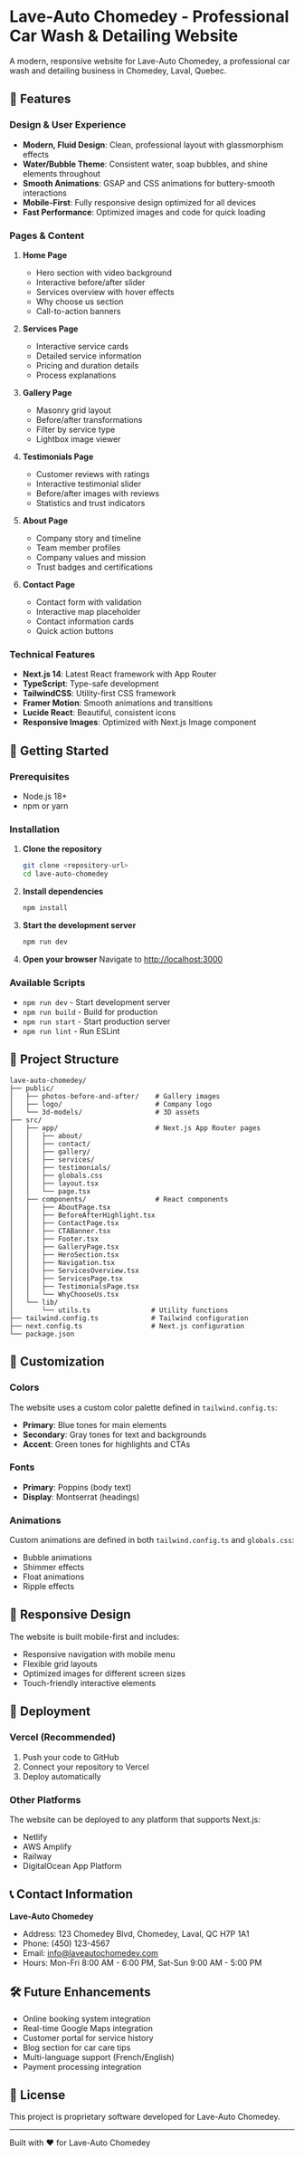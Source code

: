 # Lave-Auto Chomedey - Professional Car Wash & Detailing Website

A modern, responsive website for Lave-Auto Chomedey, a professional car wash and detailing business in Chomedey, Laval, Quebec.

## 🌟 Features

### Design & User Experience
- **Modern, Fluid Design**: Clean, professional layout with glassmorphism effects
- **Water/Bubble Theme**: Consistent water, soap bubbles, and shine elements throughout
- **Smooth Animations**: GSAP and CSS animations for buttery-smooth interactions
- **Mobile-First**: Fully responsive design optimized for all devices
- **Fast Performance**: Optimized images and code for quick loading

### Pages & Content
1. **Home Page**
   - Hero section with video background
   - Interactive before/after slider
   - Services overview with hover effects
   - Why choose us section
   - Call-to-action banners

2. **Services Page**
   - Interactive service cards
   - Detailed service information
   - Pricing and duration details
   - Process explanations

3. **Gallery Page**
   - Masonry grid layout
   - Before/after transformations
   - Filter by service type
   - Lightbox image viewer

4. **Testimonials Page**
   - Customer reviews with ratings
   - Interactive testimonial slider
   - Before/after images with reviews
   - Statistics and trust indicators

5. **About Page**
   - Company story and timeline
   - Team member profiles
   - Company values and mission
   - Trust badges and certifications

6. **Contact Page**
   - Contact form with validation
   - Interactive map placeholder
   - Contact information cards
   - Quick action buttons

### Technical Features
- **Next.js 14**: Latest React framework with App Router
- **TypeScript**: Type-safe development
- **TailwindCSS**: Utility-first CSS framework
- **Framer Motion**: Smooth animations and transitions
- **Lucide React**: Beautiful, consistent icons
- **Responsive Images**: Optimized with Next.js Image component

## 🚀 Getting Started

### Prerequisites
- Node.js 18+ 
- npm or yarn

### Installation

1. **Clone the repository**
   ```bash
   git clone <repository-url>
   cd lave-auto-chomedey
   ```

2. **Install dependencies**
   ```bash
   npm install
   ```

3. **Start the development server**
   ```bash
   npm run dev
   ```

4. **Open your browser**
   Navigate to [http://localhost:3000](http://localhost:3000)

### Available Scripts

- `npm run dev` - Start development server
- `npm run build` - Build for production
- `npm run start` - Start production server
- `npm run lint` - Run ESLint

## 📁 Project Structure

```
lave-auto-chomedey/
├── public/
│   ├── photos-before-and-after/    # Gallery images
│   ├── logo/                       # Company logo
│   └── 3d-models/                  # 3D assets
├── src/
│   ├── app/                        # Next.js App Router pages
│   │   ├── about/
│   │   ├── contact/
│   │   ├── gallery/
│   │   ├── services/
│   │   ├── testimonials/
│   │   ├── globals.css
│   │   ├── layout.tsx
│   │   └── page.tsx
│   ├── components/                 # React components
│   │   ├── AboutPage.tsx
│   │   ├── BeforeAfterHighlight.tsx
│   │   ├── ContactPage.tsx
│   │   ├── CTABanner.tsx
│   │   ├── Footer.tsx
│   │   ├── GalleryPage.tsx
│   │   ├── HeroSection.tsx
│   │   ├── Navigation.tsx
│   │   ├── ServicesOverview.tsx
│   │   ├── ServicesPage.tsx
│   │   ├── TestimonialsPage.tsx
│   │   └── WhyChooseUs.tsx
│   └── lib/
│       └── utils.ts               # Utility functions
├── tailwind.config.ts             # Tailwind configuration
├── next.config.ts                 # Next.js configuration
└── package.json
```

## 🎨 Customization

### Colors
The website uses a custom color palette defined in `tailwind.config.ts`:
- **Primary**: Blue tones for main elements
- **Secondary**: Gray tones for text and backgrounds
- **Accent**: Green tones for highlights and CTAs

### Fonts
- **Primary**: Poppins (body text)
- **Display**: Montserrat (headings)

### Animations
Custom animations are defined in both `tailwind.config.ts` and `globals.css`:
- Bubble animations
- Shimmer effects
- Float animations
- Ripple effects

## 📱 Responsive Design

The website is built mobile-first and includes:
- Responsive navigation with mobile menu
- Flexible grid layouts
- Optimized images for different screen sizes
- Touch-friendly interactive elements

## 🚀 Deployment

### Vercel (Recommended)
1. Push your code to GitHub
2. Connect your repository to Vercel
3. Deploy automatically

### Other Platforms
The website can be deployed to any platform that supports Next.js:
- Netlify
- AWS Amplify
- Railway
- DigitalOcean App Platform

## 📞 Contact Information

**Lave-Auto Chomedey**
- Address: 123 Chomedey Blvd, Chomedey, Laval, QC H7P 1A1
- Phone: (450) 123-4567
- Email: info@laveautochomedey.com
- Hours: Mon-Fri 8:00 AM - 6:00 PM, Sat-Sun 9:00 AM - 5:00 PM

## 🛠️ Future Enhancements

- Online booking system integration
- Real-time Google Maps integration
- Customer portal for service history
- Blog section for car care tips
- Multi-language support (French/English)
- Payment processing integration

## 📄 License

This project is proprietary software developed for Lave-Auto Chomedey.

---

Built with ❤️ for Lave-Auto Chomedey